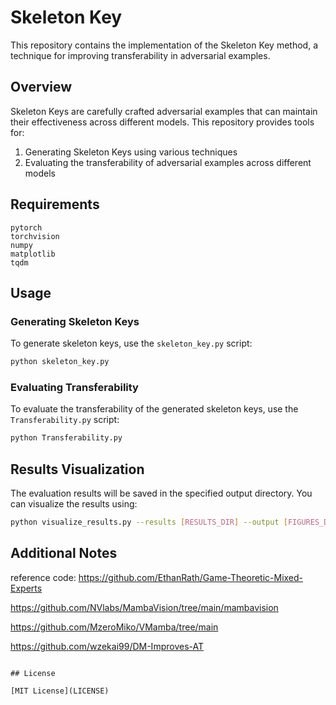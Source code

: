 # Skeleton Key

This repository contains the implementation of the Skeleton Key method, a technique for improving transferability in adversarial examples.

## Overview

Skeleton Keys are carefully crafted adversarial examples that can maintain their effectiveness across different models. This repository provides tools for:

1. Generating Skeleton Keys using various techniques
2. Evaluating the transferability of adversarial examples across different models

## Requirements

```
pytorch
torchvision
numpy
matplotlib
tqdm
```

## Usage

### Generating Skeleton Keys

To generate skeleton keys, use the `skeleton_key.py` script:

```bash
python skeleton_key.py
```


### Evaluating Transferability

To evaluate the transferability of the generated skeleton keys, use the `Transferability.py` script:

```bash
python Transferability.py
```

## Results Visualization

The evaluation results will be saved in the specified output directory. You can visualize the results using:

```bash
python visualize_results.py --results [RESULTS_DIR] --output [FIGURES_DIR]
```

## Additional Notes
reference code:
https://github.com/EthanRath/Game-Theoretic-Mixed-Experts

https://github.com/NVlabs/MambaVision/tree/main/mambavision

https://github.com/MzeroMiko/VMamba/tree/main

https://github.com/wzekai99/DM-Improves-AT
```

## License

[MIT License](LICENSE)

